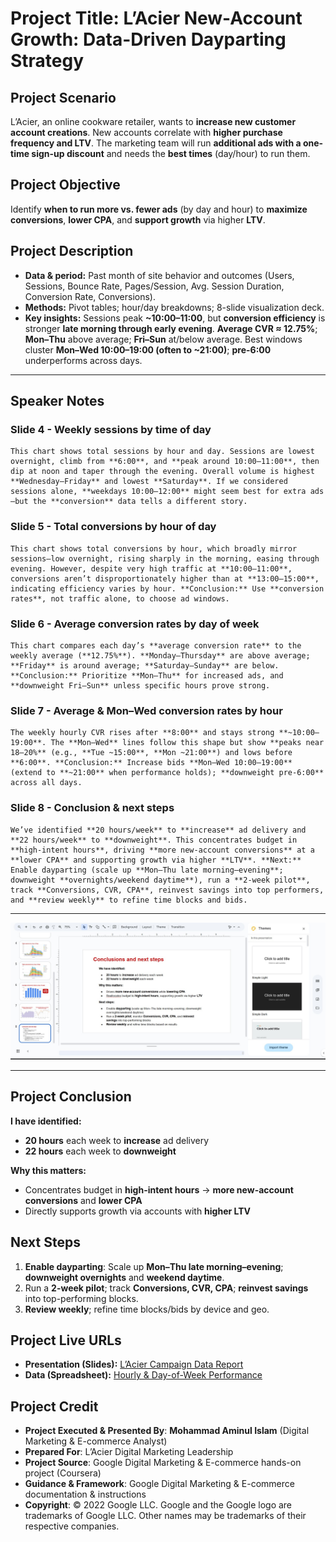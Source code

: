 # Project Title: **L’Acier New-Account Growth: Data-Driven Dayparting Strategy**

## Project Scenario

L’Acier, an online cookware retailer, wants to **increase new customer account creations**. New accounts correlate with **higher purchase frequency and LTV**. The marketing team will run **additional ads with a one-time sign-up discount** and needs the **best times** (day/hour) to run them.

## Project Objective

Identify **when to run more vs. fewer ads** (by day and hour) to **maximize conversions**, **lower CPA**, and **support growth** via higher **LTV**.

## Project Description

* **Data & period:** Past month of site behavior and outcomes (Users, Sessions, Bounce Rate, Pages/Session, Avg. Session Duration, Conversion Rate, Conversions).
* **Methods:** Pivot tables; hour/day breakdowns; 8-slide visualization deck.
* **Key insights:** Sessions peak **~10:00–11:00**, but **conversion efficiency** is stronger **late morning through early evening**. **Average CVR ≈ 12.75%**; **Mon–Thu** above average; **Fri–Sun** at/below average. Best windows cluster **Mon–Wed 10:00–19:00 (often to ~21:00)**; **pre-6:00** underperforms across days.

---

## Speaker Notes

### Slide 4 - Weekly sessions by time of day

```
This chart shows total sessions by hour and day. Sessions are lowest overnight, climb from **6:00**, and **peak around 10:00–11:00**, then dip at noon and taper through the evening. Overall volume is highest **Wednesday–Friday** and lowest **Saturday**. If we considered sessions alone, **weekdays 10:00–12:00** might seem best for extra ads—but the **conversion** data tells a different story.
```

### Slide 5 - Total conversions by hour of day

```
This chart shows total conversions by hour, which broadly mirror sessions—low overnight, rising sharply in the morning, easing through evening. However, despite very high traffic at **10:00–11:00**, conversions aren’t disproportionately higher than at **13:00–15:00**, indicating efficiency varies by hour. **Conclusion:** Use **conversion rates**, not traffic alone, to choose ad windows.
```

### Slide 6 - Average conversion rates by day of week 

```
This chart compares each day’s **average conversion rate** to the weekly average (**12.75%**). **Monday–Thursday** are above average; **Friday** is around average; **Saturday–Sunday** are below. **Conclusion:** Prioritize **Mon–Thu** for increased ads, and **downweight Fri–Sun** unless specific hours prove strong.
```

### Slide 7 - Average & Mon–Wed conversion rates by hour 

```
The weekly hourly CVR rises after **8:00** and stays strong **~10:00–19:00**. The **Mon–Wed** lines follow this shape but show **peaks near 18–20%** (e.g., **Tue ~15:00**, **Mon ~21:00**) and lows before **6:00**. **Conclusion:** Increase bids **Mon–Wed 10:00–19:00** (extend to **~21:00** when performance holds); **downweight pre-6:00** across all days.
```

### Slide 8 - Conclusion & next steps 

```
We’ve identified **20 hours/week** to **increase** ad delivery and **22 hours/week** to **downweight**. This concentrates budget in **high-intent hours**, driving **more new-account conversions** at a **lower CPA** and supporting growth via higher **LTV**. **Next:** Enable dayparting (scale up **Mon–Thu late morning–evening**; downweight **overnights/weekend daytime**), run a **2-week pilot**, track **Conversions, CVR, CPA**, reinvest savings into top performers, and **review weekly** to refine time blocks and bids.
```

---

![Slide 08](https://github.com/aminbiography/Google-Digital-Marketing---E-commerce-Professional-Certificate/blob/main/bar-graph-chart-image/Present%20data%20insights%20to%20stakeholders.jpg)

---

## Project Conclusion

**I have identified:**

* **20 hours** each week to **increase** ad delivery
* **22 hours** each week to **downweight**

**Why this matters:**

* Concentrates budget in **high-intent hours** → **more new-account conversions** and **lower CPA**
* Directly supports growth via accounts with **higher LTV**

## Next Steps

1. **Enable dayparting**: Scale up **Mon–Thu late morning–evening**; **downweight overnights** and **weekend daytime**.
2. Run a **2-week pilot**; track **Conversions, CVR, CPA**; **reinvest savings** into top-performing blocks.
3. **Review weekly**; refine time blocks/bids by device and geo.

## Project Live URLs

* **Presentation (Slides):** [L’Acier Campaign Data Report](https://docs.google.com/presentation/d/1UdOEE6S2qiokvTKtB_-6Vf9VFmb3jOdWPK8qCX5Ssow/edit?usp=drive_link)
* **Data (Spreadsheet):** [Hourly & Day-of-Week Performance](https://docs.google.com/spreadsheets/d/1SdlOakCH-1ugzxDwI2BqBVgGHCOjJaZJAU45BMR6KjM/edit?usp=drive_link)


## Project Credit  
- **Project Executed & Presented By**: **Mohammad Aminul Islam** (Digital Marketing & E-commerce Analyst)
- **Prepared For**: L’Acier Digital Marketing Leadership
- **Project Source**: Google Digital Marketing & E-commerce hands-on project (Coursera)  
- **Guidance & Framework**: Google Digital Marketing & E-commerce documentation & instructions  
- **Copyright**: © 2022 Google LLC. Google and the Google logo are trademarks of Google LLC. Other names may be trademarks of their respective companies. 

